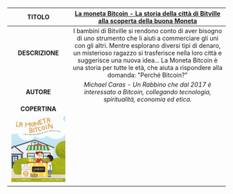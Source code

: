 | TITOLO          | [La moneta Bitcoin - La storia della città di Bitville alla scoperta della buona Moneta](https://www.amazon.it/Moneta-Bitcoin-Storia-Bitville-Scoperta/dp/0578528444/ref=sr_1_3) |
|:---------------:|:-------------:|
| **DESCRIZIONE** | I bambini di Bitville si rendono conto di aver bisogno di uno strumento che li aiuti a commerciare gli uni con gli altri. Mentre esplorano diversi tipi di denaro, un misterioso ragazzo si trasferisce nella loro città e suggerisce una nuova idea... La Moneta Bitcoin è una storia per tutte le età, che aiuta a rispondere alla domanda: "Perché Bitcoin?" |
| **AUTORE**      | *Michael Caras - Un Rabbino che dal 2017 è interessato a Bitcoin, collegando tecnologia, spiritualità, economia ed etica.* | 
| **COPERTINA**   |
![La Moneta Bitcoin - clicca qui](https://github.com/TheOrangeWaveProject/TheOrangeWaveProject.github.io/blob/main/Bitcoin/Libri/N01/La%20moneta%20Bitcoin.png) |
